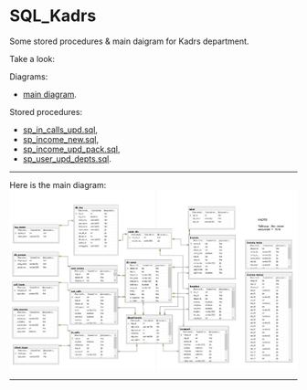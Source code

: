 # SQL_Kadrs
Some stored procedures & main daigram for Kadrs department.

Take a look: 

Diagrams: 
<ul>
	<li><a href="Screenshots/main_diagram.jpg">main diagram</a>.</li>
</ul>

Stored procedures:
<ul>
	<li><a href="Procedures/sp_in_calls_upd.sql">sp_in_calls_upd.sql</a>,</li>
	<li><a href="Procedures/sp_income_new.sql">sp_income_new.sql</a>,</li>
	<li><a href="Procedures/sp_income_upd_pack.sql">sp_income_upd_pack.sql</a>,</li>
	<li><a href="Procedures/sp_user_upd_depts.sql">sp_user_upd_depts.sql</a>.</li>
</ul>

<hr>
Here is the main diagram:
<br>
<img width="800" src="Screenshots/main_diagram.jpg" alt="main_diagram.jpg" />
<hr>

